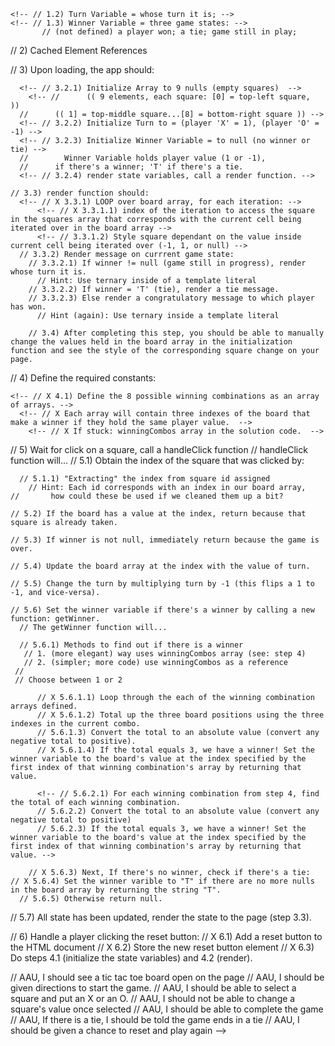 <!-- # tic-tac-toe starter code
/*-----------------------------* Instructions *------------------------------*/

// X when completed

// X 1) Required Variables = state of the game 
  // X  No variables need a value when defined 
	
  <!-- // 1.1) Array = squares;    -->
	<!-- // 1.2) Turn Variable = whose turn it is; -->
	<!-- // 1.3) Winner Variable = three game states: -->
	       // (not defined) a player won; a tie; game still in play;

// 2) Cached Element References 
	<!--// 2.1) 9 elements = squares (each square a class name) -->
  <!-- // 2.2) element that displays the game status -->

// 3) Upon loading, the app should:
  <!-- // X 3.1) init(); -->

  <!-- // 3.2) function: init() state variables: (Array, Turn Variable, Winner Variable) -->
	  <!-- // 3.2.1) Initialize Array to 9 nulls (empty squares)  -->
	    <!-- //      (( 9 elements, each square: [0] = top-left square,    ))
      //      (( 1] = top-middle square...[8] = bottom-right square )) -->
	  <!-- // 3.2.2) Initialize Turn to = (player 'X' = 1), (player 'O' = -1) -->
	  <!-- // 3.2.3) Initialize Winner Variable = to null (no winner or tie) -->
	  //        Winner Variable holds player value (1 or -1),
      //      if there's a winner; 'T' if there's a tie.
	  <!-- // 3.2.4) render state variables, call a render function. -->

	// 3.3) render function should:
	  <!-- // X 3.3.1) LOOP over board array, for each iteration: -->
		  <!-- // X 3.3.1.1) index of the iteration to access the square in the squares array that corresponds with the current cell being iterated over in the board array -->
		  <!-- // 3.3.1.2) Style square dependant on the value inside current cell being iterated over (-1, 1, or null) -->
	  // 3.3.2) Render message on currrent game state:
	    // 3.3.2.1) If winner != null (game still in progress), render whose turn it is.
	      // Hint: Use ternary inside of a template literal
	    // 3.3.2.2) If winner = 'T' (tie), render a tie message.
	    // 3.3.2.3) Else render a congratulatory message to which player has won.
	      // Hint (again): Use ternary inside a template literal 

		// 3.4) After completing this step, you should be able to manually change the values held in the board array in the initialization function and see the style of the corresponding square change on your page.

// 4) Define the required constants:

	<!-- // X 4.1) Define the 8 possible winning combinations as an array of arrays. -->
	  <!-- // X Each array will contain three indexes of the board that make a winner if they hold the same player value.  -->
		<!-- // X If stuck: winningCombos array in the solution code.  -->

// 5) Wait for click on a square, call a handleClick function
  // handleClick function will...
  // 5.1) Obtain the index of the square that was clicked by: 

	  // 5.1.1) "Extracting" the index from square id assigned  
		// Hint: Each id corresponds with an index in our board array, 
    //       how could these be used if we cleaned them up a bit?

	// 5.2) If the board has a value at the index, return because that square is already taken.

	// 5.3) If winner is not null, immediately return because the game is over.

	// 5.4) Update the board array at the index with the value of turn.

	// 5.5) Change the turn by multiplying turn by -1 (this flips a 1 to -1, and vice-versa).

	// 5.6) Set the winner variable if there's a winner by calling a new function: getWinner.
	  // The getWinner function will...

	  // 5.6.1) Methods to find out if there is a winner
	   // 1. (more elegant) way uses winningCombos array (see: step 4)
	   // 2. (simpler; more code) use winningCombos as a reference
     //  
     // Choose between 1 or 2
    
		  // X 5.6.1.1) Loop through the each of the winning combination arrays defined.
		  // X 5.6.1.2) Total up the three board positions using the three indexes in the current combo.
		  // 5.6.1.3) Convert the total to an absolute value (convert any negative total to positive).
		  // X 5.6.1.4) If the total equals 3, we have a winner! Set the winner variable to the board's value at the index specified by the first index of that winning combination's array by returning that value.

		  <!-- // 5.6.2.1) For each winning combination from step 4, find the total of each winning combination.
		  // 5.6.2.2) Convert the total to an absolute value (convert any negative total to positive)
		  // 5.6.2.3) If the total equals 3, we have a winner! Set the winner variable to the board's value at the index specified by the first index of that winning combination's array by returning that value. -->

		// X 5.6.3) Next, If there's no winner, check if there's a tie:
    // X 5.6.4) Set the winner varible to "T" if there are no more nulls in the board array by returning the string "T".
	  // 5.6.5) Otherwise return null.

// 5.7) All state has been updated, render the state to the page (step 3.3).

// 6) Handle a player clicking the reset button:
  // X 6.1) Add a reset button to the HTML document
  // X 6.2) Store the new reset button element
  // X 6.3) Do steps 4.1 (initialize the state variables) and 4.2 (render).

// AAU, I should see a tic tac toe board open on the page
// AAU, I should be given directions to start the game.
// AAU, I should be able to select a square and put an X or an O. 
// AAU, I should not be able to change a square's value once selected
// AAU, I should be able to complete the game
// AAU, If there is a tie, I should be told the game ends in a tie
// AAU, I should be given a chance to reset and play again -->
